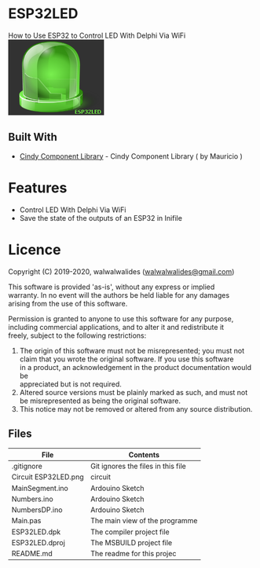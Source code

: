 # ESP32LED
How to Use ESP32 to Control LED With Delphi Via WiFi
![](ESP32LED_.png) 


## Built With

* [Cindy Component Library](https://sourceforge.net/projects/tcycomponents/files/tcycomponents/) - Cindy Component Library ( by Mauricio )


# Features  

- Control LED With Delphi Via WiFi
- Save the state of the outputs of an ESP32 in Inifile






# Licence
Copyright (C) 2019-2020, walwalwalides (walwalwalides@gmail.com)          
                                                                         
This software is provided 'as-is', without any express or implied          
warranty. In no event will the authors be held liable for any damages      
arising from the use of this software.                                     
                                                                         
Permission is granted to anyone to use this software for any purpose,     
including commercial applications, and to alter it and redistribute it    
freely, subject to the following restrictions:                            

1. The origin of this software must not be misrepresented; you must not    
   claim that you wrote the original software. If you use this software    
   in a product, an acknowledgement in the product documentation would be  
   appreciated but is not required.                                        
2. Altered source versions must be plainly marked as such, and must not be 
   misrepresented as being the original software.                          
3. This notice may not be removed or altered from any source distribution.


## Files

| File | Contents | 
| --- | --- |
| .gitignore | Git ignores the files in this file |
| Circuit ESP32LED.png | circuit |
| MainSegment.ino  |Ardouino Sketch|
| Numbers.ino  |Ardouino Sketch|
| NumbersDP.ino  |Ardouino Sketch|
| Main.pas | The main view of the programme |
| ESP32LED.dpk | The compiler project file |
| ESP32LED.dproj | The MSBUILD project file |
| README.md | The readme for this projec
